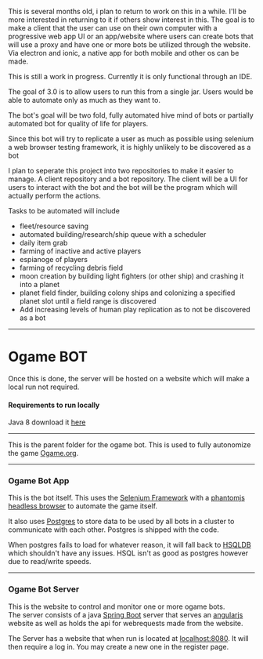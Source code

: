 This is several months old, i plan to return to work on this in a while.  I'll be more interested in returning to it if others show interest in this.  The goal is to make a client that the user can use on their own computer with a progressive web app UI or an app/website where users can create bots that will use a proxy and have one or more bots be utilized through the website.  Via electron and ionic, a native app for both mobile and other os can be made.

This is still a work in progress.  Currently it is only functional through an IDE.

The goal of 3.0 is to allow users to run this from a single jar.  Users would be able to automate only as much as they want to.  

The bot's goal will be two fold, fully automated hive mind of bots or partially automated bot for quality of life for players.

Since this bot will try to replicate a user as much as possible using selenium a web browser testing framework, it is highly unlikely to be discovered as a bot

I plan to seperate this project into two repositories to make it easier to manage.  A client repository and a bot repository.  The client will be a UI for users to interact with the bot and the bot will be the program which will actually perform the actions.

Tasks to be automated will include 
- fleet/resource saving
- automated building/research/ship queue with a scheduler 
- daily item grab
- farming of inactive and active players
- espianoge of players
- farming of recycling debris field
- moon creation by building light fighters (or other ship) and crashing it into a planet
- planet field finder, building colony ships and colonizing a specified planet slot until a field range is discovered
- Add increasing levels of human play replication as to not be discovered as a bot


- - - -
# Ogame BOT #
Once this is done, the server will be hosted on a website which will make a local run not required.

#### Requirements to run locally ####
Java 8 download it [here](http://www.oracle.com/technetwork/java/javase/downloads/jdk8-downloads-2133151.html)<br/>

- - - -
This is the parent folder for the ogame bot.  This is used to fully autonomize the game [Ogame.org](https://en.ogame.gameforge.com/).<br/>

- - - -
### Ogame Bot App ###
This is the bot itself.  This uses the [Selenium Framework](http://www.seleniumhq.org/projects/webdriver/) with a [phantomjs headless browser](http://phantomjs.org/) to automate the game itself.

It also uses [Postgres](https://www.postgresql.org) to store data to be used by all bots in a cluster to communicate with each other.  Postgres is shipped with the code.


When postgres fails to load for whatever reason, it will fall back to [HSQLDB](http://hsqldb.org/) which shouldn't have any issues.  HSQL isn't as good as postgres however due to read/write speeds.

- - - -
### Ogame Bot Server ###
This is the website to control and monitor one or more ogame bots.<br/>
The server consists of a java [Spring Boot](https://spring.io/docs) server that serves an [angularjs](https://angularjs.org/) website as well as holds the api for webrequests made from the website.

The Server has a website that when run is located at [localhost:8080](localhost:8080).  It will then require a log in.  You may create a new one in the register page.
